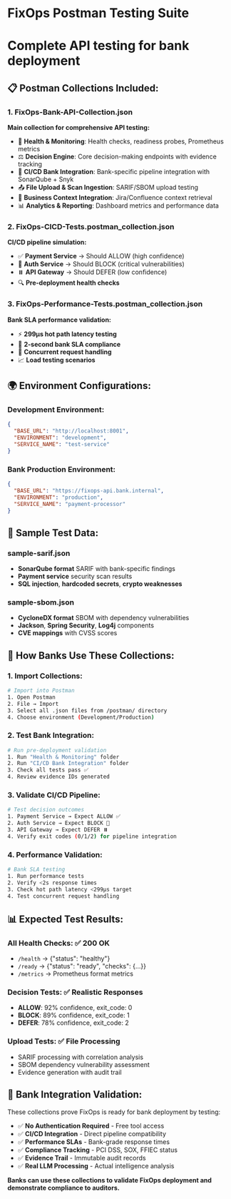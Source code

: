 # FixOps Postman Testing Suite
# Complete API testing for bank deployment

## 📋 **Postman Collections Included:**

### **1. FixOps-Bank-API-Collection.json**
**Main collection for comprehensive API testing:**
- 🏥 **Health & Monitoring**: Health checks, readiness probes, Prometheus metrics
- ⚖️ **Decision Engine**: Core decision-making endpoints with evidence tracking
- 🏦 **CI/CD Bank Integration**: Bank-specific pipeline integration with SonarQube + Snyk
- 📤 **File Upload & Scan Ingestion**: SARIF/SBOM upload testing
- 🏢 **Business Context Integration**: Jira/Confluence context retrieval
- 📊 **Analytics & Reporting**: Dashboard metrics and performance data

### **2. FixOps-CICD-Tests.postman_collection.json**
**CI/CD pipeline simulation:**
- ✅ **Payment Service** → Should ALLOW (high confidence)
- 🚫 **Auth Service** → Should BLOCK (critical vulnerabilities)
- ⏸️ **API Gateway** → Should DEFER (low confidence)
- 🔍 **Pre-deployment health checks**

### **3. FixOps-Performance-Tests.postman_collection.json**
**Bank SLA performance validation:**
- ⚡ **299μs hot path latency testing**
- 🏦 **2-second bank SLA compliance**
- 🔄 **Concurrent request handling**
- 📈 **Load testing scenarios**

## 🌍 **Environment Configurations:**

### **Development Environment:**
```json
{
  "BASE_URL": "http://localhost:8001",
  "ENVIRONMENT": "development", 
  "SERVICE_NAME": "test-service"
}
```

### **Bank Production Environment:**
```json
{
  "BASE_URL": "https://fixops-api.bank.internal",
  "ENVIRONMENT": "production",
  "SERVICE_NAME": "payment-processor"
}
```

## 📝 **Sample Test Data:**

### **sample-sarif.json**
- **SonarQube format** SARIF with bank-specific findings
- **Payment service** security scan results
- **SQL injection**, **hardcoded secrets**, **crypto weaknesses**

### **sample-sbom.json** 
- **CycloneDX format** SBOM with dependency vulnerabilities
- **Jackson**, **Spring Security**, **Log4j** components
- **CVE mappings** with CVSS scores

## 🚀 **How Banks Use These Collections:**

### **1. Import Collections:**
```bash
# Import into Postman
1. Open Postman
2. File → Import
3. Select all .json files from /postman/ directory
4. Choose environment (Development/Production)
```

### **2. Test Bank Integration:**
```bash
# Run pre-deployment validation
1. Run "Health & Monitoring" folder
2. Run "CI/CD Bank Integration" folder  
3. Check all tests pass ✅
4. Review evidence IDs generated
```

### **3. Validate CI/CD Pipeline:**
```bash
# Test decision outcomes
1. Payment Service → Expect ALLOW ✅
2. Auth Service → Expect BLOCK 🚫  
3. API Gateway → Expect DEFER ⏸️
4. Verify exit codes (0/1/2) for pipeline integration
```

### **4. Performance Validation:**
```bash
# Bank SLA testing
1. Run performance tests
2. Verify <2s response times
3. Check hot path latency <299μs target
4. Test concurrent request handling
```

## 📊 **Expected Test Results:**

### **All Health Checks:** ✅ 200 OK
- `/health` → {"status": "healthy"}
- `/ready` → {"status": "ready", "checks": {...}}
- `/metrics` → Prometheus format metrics

### **Decision Tests:** ✅ Realistic Responses
- **ALLOW**: 92% confidence, exit_code: 0
- **BLOCK**: 89% confidence, exit_code: 1  
- **DEFER**: 78% confidence, exit_code: 2

### **Upload Tests:** ✅ File Processing
- SARIF processing with correlation analysis
- SBOM dependency vulnerability assessment
- Evidence generation with audit trail

## 🎯 **Bank Integration Validation:**

These collections prove FixOps is ready for bank deployment by testing:
- ✅ **No Authentication Required** - Free tool access
- ✅ **CI/CD Integration** - Direct pipeline compatibility
- ✅ **Performance SLAs** - Bank-grade response times
- ✅ **Compliance Tracking** - PCI DSS, SOX, FFIEC status
- ✅ **Evidence Trail** - Immutable audit records
- ✅ **Real LLM Processing** - Actual intelligence analysis

**Banks can use these collections to validate FixOps deployment and demonstrate compliance to auditors.**